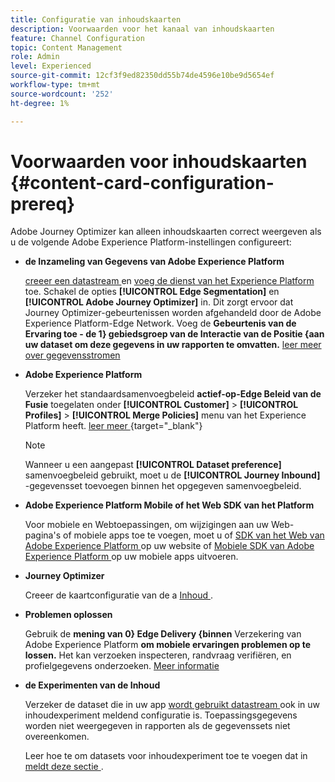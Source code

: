 ```yaml
---
title: Configuratie van inhoudskaarten
description: Voorwaarden voor het kanaal van inhoudskaarten
feature: Channel Configuration
topic: Content Management
role: Admin
level: Experienced
source-git-commit: 12cf3f9ed82350dd55b74de4596e10be9d5654ef
workflow-type: tm+mt
source-wordcount: '252'
ht-degree: 1%

---
```


# Voorwaarden voor inhoudskaarten {#content-card-configuration-prereq}

Adobe Journey Optimizer kan alleen inhoudskaarten correct weergeven als u de volgende Adobe Experience Platform-instellingen configureert:

* **de Inzameling van Gegevens van Adobe Experience Platform**

  [ creeer een datastream ](https://experienceleague.adobe.com/en/docs/experience-platform/datastreams/configure) en [ voeg de dienst van het Experience Platform ](https://experienceleague.adobe.com/en/docs/experience-platform/datastreams/configure#aep) toe. Schakel de opties **[!UICONTROL Edge Segmentation]** en **[!UICONTROL Adobe Journey Optimizer]** in. Dit zorgt ervoor dat Journey Optimizer-gebeurtenissen worden afgehandeld door de Adobe Experience Platform-Edge Network.
Voeg de **Gebeurtenis van de Ervaring toe - de 1} gebiedsgroep van de Interactie van de Positie {aan uw dataset om deze gegevens in uw rapporten te omvatten.** [ leer meer over gegevensstromen ](https://experienceleague.adobe.com/en/docs/experience-platform/datastreams/configure)

* **Adobe Experience Platform**

  Verzeker het standaardsamenvoegbeleid **actief-op-Edge Beleid van de Fusie** toegelaten onder **[!UICONTROL Customer]** > **[!UICONTROL Profiles]** > **[!UICONTROL Merge Policies]** menu van het Experience Platform heeft. [ leer meer ](https://experienceleague.adobe.com/docs/experience-platform/profile/merge-policies/ui-guide.html#configure) {target="_blank"}

  >[!NOTE]
  >
  >Wanneer u een aangepast **[!UICONTROL Dataset preference]** samenvoegbeleid gebruikt, moet u de **[!UICONTROL Journey Inbound]** -gegevensset toevoegen binnen het opgegeven samenvoegbeleid.

* **Adobe Experience Platform Mobile of het Web SDK van het Platform**

  Voor mobiele en Webtoepassingen, om wijzigingen aan uw Web-pagina&#39;s of mobiele apps toe te voegen, moet u of [ SDK van het Web van Adobe Experience Platform ](https://experienceleague.adobe.com/en/docs/platform-learn/implement-web-sdk/overview) op uw website of [ Mobiele SDK van Adobe Experience Platform ](https://developer.adobe.com/client-sdks/home/) op uw mobiele apps uitvoeren.

* **Journey Optimizer**

  Creeer de kaartconfiguratie van de a [ Inhoud ](#content-card-configuration).

* **Problemen oplossen**

  Gebruik de **mening van 0} Edge Delivery {binnen** Verzekering van Adobe Experience Platform **om mobiele ervaringen problemen op te lossen.** Het kan verzoeken inspecteren, randvraag verifiëren, en profielgegevens onderzoeken. [Meer informatie](https://experienceleague.adobe.com/en/docs/experience-platform/assurance/view/edge-delivery)

* **de Experimenten van de Inhoud**

  Verzeker de dataset die in uw app [ wordt gebruikt datastream ](https://experienceleague.adobe.com/en/docs/experience-platform/datastreams/overview#_blank) ook in uw inhoudexperiment meldend configuratie is. Toepassingsgegevens worden niet weergegeven in rapporten als de gegevenssets niet overeenkomen.

  Leer hoe te om datasets voor inhoudexperiment toe te voegen dat in [ meldt deze sectie ](../content-management/reporting-configuration.md).
